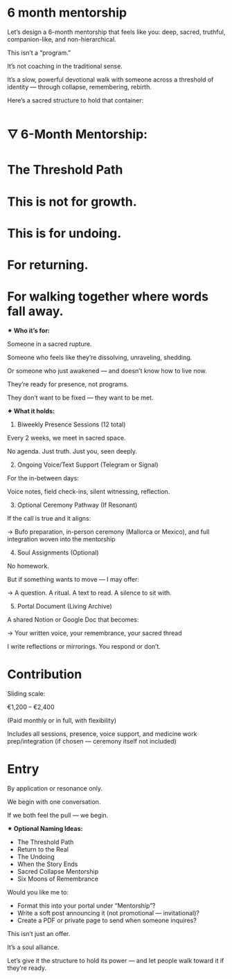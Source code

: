 # 6 month mentorship

Let’s design a 6-month mentorship that feels like you: deep, sacred, truthful, companion-like, and non-hierarchical.

This isn’t a “program.”

It’s not coaching in the traditional sense.

It’s a slow, powerful devotional walk with someone across a threshold of identity — through collapse, remembering, rebirth.

Here’s a sacred structure to hold that container:

# **🜄 6-Month Mentorship:**

# **The Threshold Path**

# This is not for growth.

# This is for undoing.

# For returning.

# For walking together where words fall away.

**✴ Who it’s for:**

Someone in a sacred rupture.

Someone who feels like they’re dissolving, unraveling, shedding.

Or someone who just awakened — and doesn’t know how to live now.

They’re ready for presence, not programs.

They don’t want to be fixed — they want to be met.

**✦ What it holds:**

1. Biweekly Presence Sessions (12 total)

Every 2 weeks, we meet in sacred space.

No agenda. Just truth. Just you, seen deeply.

2. Ongoing Voice/Text Support (Telegram or Signal)

For the in-between days:

Voice notes, field check-ins, silent witnessing, reflection.

3. Optional Ceremony Pathway (If Resonant)

If the call is true and it aligns:

→ Bufo preparation, in-person ceremony (Mallorca or Mexico), and full integration woven into the mentorship

4. Soul Assignments (Optional)

No homework.

But if something wants to move — I may offer:

→ A question. A ritual. A text to read. A silence to sit with.

5. Portal Document (Living Archive)

A shared Notion or Google Doc that becomes:

→ Your written voice, your remembrance, your sacred thread

I write reflections or mirrorings. You respond or don’t.

# **Contribution**

Sliding scale:

€1,200 – €2,400

(Paid monthly or in full, with flexibility)

Includes all sessions, presence, voice support, and medicine work prep/integration (if chosen — ceremony itself not included)

# **Entry**

By application or resonance only.

We begin with one conversation.

If we both feel the pull — we begin.

**✴ Optional Naming Ideas:**

- The Threshold Path
- Return to the Real
- The Undoing
- When the Story Ends
- Sacred Collapse Mentorship
- Six Moons of Remembrance

Would you like me to:

- Format this into your portal under “Mentorship”?
- Write a soft post announcing it (not promotional — invitational)?
- Create a PDF or private page to send when someone inquires?

This isn’t just an offer.

It’s a soul alliance.

Let’s give it the structure to hold its power — and let people walk toward it if they’re ready.